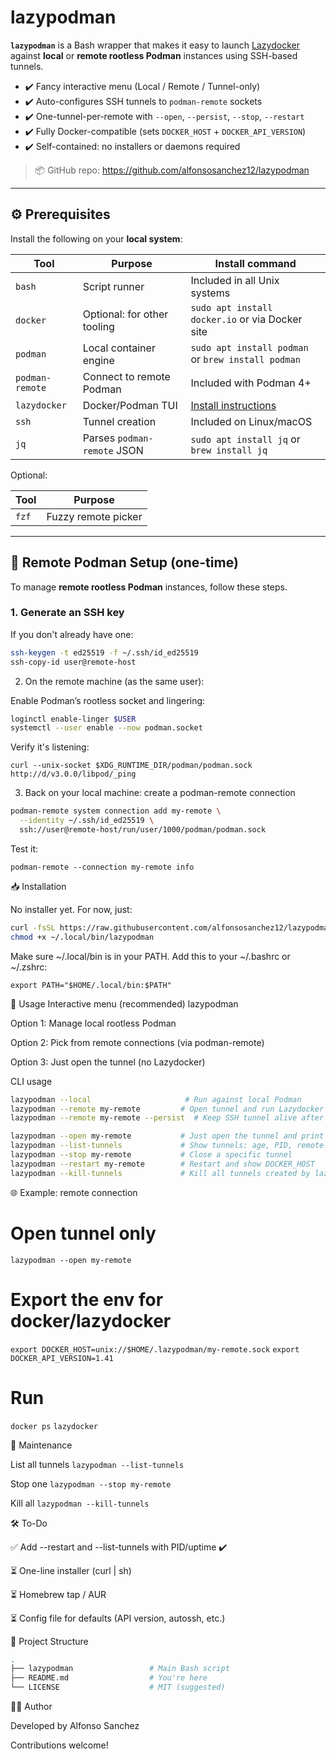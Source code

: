 # lazypodman

**`lazypodman`** is a Bash wrapper that makes it easy to launch [Lazydocker](https://github.com/jesseduffield/lazydocker) against **local** or **remote rootless Podman** instances using SSH-based tunnels.

- ✔️ Fancy interactive menu (Local / Remote / Tunnel-only)
- ✔️ Auto-configures SSH tunnels to `podman-remote` sockets
- ✔️ One-tunnel-per-remote with `--open`, `--persist`, `--stop`, `--restart`
- ✔️ Fully Docker-compatible (sets `DOCKER_HOST` + `DOCKER_API_VERSION`)
- ✔️ Self-contained: no installers or daemons required

> 📦 GitHub repo: https://github.com/alfonsosanchez12/lazypodman

---

## ⚙️ Prerequisites

Install the following on your **local system**:

| Tool             | Purpose                      | Install command                                   |
|------------------|-------------------------------|----------------------------------------------------|
| `bash`           | Script runner                | Included in all Unix systems                      |
| `docker`         | Optional: for other tooling  | `sudo apt install docker.io` or via Docker site   |
| `podman`         | Local container engine       | `sudo apt install podman` or `brew install podman`|
| `podman-remote`  | Connect to remote Podman     | Included with Podman 4+                           |
| `lazydocker`     | Docker/Podman TUI            | [Install instructions](https://github.com/jesseduffield/lazydocker#install) |
| `ssh`            | Tunnel creation              | Included on Linux/macOS                           |
| `jq`             | Parses `podman-remote` JSON  | `sudo apt install jq` or `brew install jq`        |

Optional:

| Tool      | Purpose                     |
|-----------|-----------------------------|
| `fzf`     | Fuzzy remote picker         |

---

## 🔐 Remote Podman Setup (one-time)

To manage **remote rootless Podman** instances, follow these steps.

### 1. Generate an SSH key

If you don't already have one:

```bash
ssh-keygen -t ed25519 -f ~/.ssh/id_ed25519
ssh-copy-id user@remote-host
```

2. On the remote machine (as the same user):

Enable Podman’s rootless socket and lingering:

```bash
loginctl enable-linger $USER
systemctl --user enable --now podman.socket
```

Verify it's listening:

`curl --unix-socket $XDG_RUNTIME_DIR/podman/podman.sock http://d/v3.0.0/libpod/_ping`

3. Back on your local machine: create a podman-remote connection

```bash
podman-remote system connection add my-remote \
  --identity ~/.ssh/id_ed25519 \
  ssh://user@remote-host/run/user/1000/podman/podman.sock
```

Test it:

`podman-remote --connection my-remote info`

📥 Installation

No installer yet. For now, just:

```bash
curl -fsSL https://raw.githubusercontent.com/alfonsosanchez12/lazypodman/main/lazypodman > ~/.local/bin/lazypodman
chmod +x ~/.local/bin/lazypodman
```

Make sure ~/.local/bin is in your PATH. Add this to your ~/.bashrc or ~/.zshrc:

`export PATH="$HOME/.local/bin:$PATH"`

🧪 Usage
Interactive menu (recommended)
lazypodman

Option 1: Manage local rootless Podman

Option 2: Pick from remote connections (via podman-remote)

Option 3: Just open the tunnel (no Lazydocker)

CLI usage

```bash
lazypodman --local                     # Run against local Podman
lazypodman --remote my-remote         # Open tunnel and run Lazydocker
lazypodman --remote my-remote --persist  # Keep SSH tunnel alive after Lazydocker exits

lazypodman --open my-remote           # Just open the tunnel and print env exports
lazypodman --list-tunnels             # Show tunnels: age, PID, remote uptime
lazypodman --stop my-remote           # Close a specific tunnel
lazypodman --restart my-remote        # Restart and show DOCKER_HOST
lazypodman --kill-tunnels             # Kill all tunnels created by lazypodman
```

🌐 Example: remote connection
# Open tunnel only
`lazypodman --open my-remote`

# Export the env for docker/lazydocker
`export DOCKER_HOST=unix://$HOME/.lazypodman/my-remote.sock`
`export DOCKER_API_VERSION=1.41`

# Run
`docker ps`
`lazydocker`

🧼 Maintenance

List all tunnels
`lazypodman --list-tunnels`

Stop one
`lazypodman --stop my-remote`

Kill all
`lazypodman --kill-tunnels`

🛠️ To-Do

 ✅ Add --restart and --list-tunnels with PID/uptime ✔️

 ⏳ One-line installer (curl | sh)

 ⏳ Homebrew tap / AUR

 ⏳ Config file for defaults (API version, autossh, etc.)

📁 Project Structure
```bash
.
├── lazypodman                 # Main Bash script
├── README.md                  # You're here
└── LICENSE                    # MIT (suggested)
```

🧑‍💻 Author

Developed by Alfonso Sanchez

Contributions welcome!
